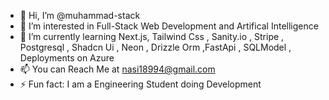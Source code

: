 - 👋 Hi, I’m @muhammad-stack
- 👀 I’m interested in Full-Stack Web Development and Artifical Intelligence
- 🌱 I’m currently learning Next.js, Tailwind Css , Sanity.io , Stripe , Postgresql , Shadcn Ui , Neon , Drizzle Orm ,FastApi , SQLModel , Deployments on Azure  
- 📫 You can Reach Me at nasi18994@gmail.com
- ⚡ Fun fact: I am a Engineering Student doing Development

<!---
muhammad-stack/muhammad-stack is a ✨ special ✨ repository because its `README.md` (this file) appears on your GitHub profile.
You can click the Preview link to take a look at your changes.
--->
